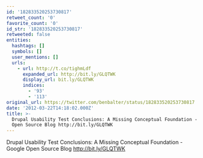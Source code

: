 ```yaml
---
id: '182833520253730817'
retweet_count: '0'
favorite_count: '0'
id_str: '182833520253730817'
retweeted: false
entities:
  hashtags: []
  symbols: []
  user_mentions: []
  urls:
    - url: http://t.co/tighmLdf
      expanded_url: http://bit.ly/GLQTWK
      display_url: bit.ly/GLQTWK
      indices:
        - '93'
        - '113'
original_url: https://twitter.com/benbalter/status/182833520253730817
date: '2012-03-22T14:18:02.000Z'
title: >-
  Drupal Usability Test Conclusions: A Missing Conceptual Foundation - Google
  Open Source Blog http://bit.ly/GLQTWK
---
```


Drupal Usability Test Conclusions: A Missing Conceptual Foundation - Google Open Source Blog http://bit.ly/GLQTWK